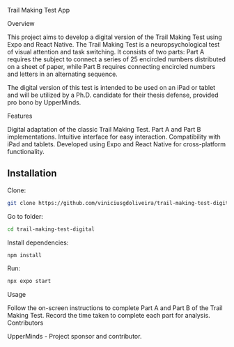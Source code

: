 <!-- @format -->

Trail Making Test App

Overview

This project aims to develop a digital version of the Trail Making Test using Expo and React Native. The Trail Making Test is a neuropsychological test of visual attention and task switching. It consists of two parts: Part A requires the subject to connect a series of 25 encircled numbers distributed on a sheet of paper, while Part B requires connecting encircled numbers and letters in an alternating sequence.

The digital version of this test is intended to be used on an iPad or tablet and will be utilized by a Ph.D. candidate for their thesis defense, provided pro bono by UpperMinds.

Features

Digital adaptation of the classic Trail Making Test.
Part A and Part B implementations.
Intuitive interface for easy interaction.
Compatibility with iPad and tablets.
Developed using Expo and React Native for cross-platform functionality.

## Installation

Clone:

```bash
git clone https://github.com/viniciusgdoliveira/trail-making-test-digital.git
```

Go to folder:

```bash
cd trail-making-test-digital
```

Install dependencies:

```bash
npm install
```

Run:

```bash
npx expo start
```

Usage

Follow the on-screen instructions to complete Part A and Part B of the Trail Making Test.
Record the time taken to complete each part for analysis.
Contributors

UpperMinds - Project sponsor and contributor.
